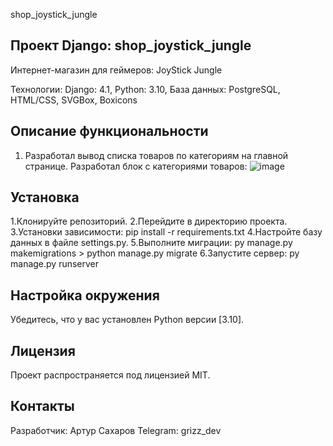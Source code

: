 shop_joystick_jungle

## Проект Django: shop_joystick_jungle
Интернет-магазин для геймеров: JoyStick Jungle

Технологии:
Django: 4.1,
Python: 3.10,
База данных: PostgreSQL,
HTML/CSS,
SVGBox,
Boxicons



## Описание функциональности

1. Разработал вывод списка товаров по категориям на главной странице.
   Разработал блок с категориями товаров:
   ![image](https://github.com/user-attachments/assets/ea84b521-d915-4ec6-8af4-25a403c7ea52)







## Установка
1.Клонируйте репозиторий.
2.Перейдите в директорию проекта.
3.Установки зависимости: pip install -r requirements.txt
4.Настройте базу данных в файле settings.py.
5.Выполните миграции: py manage.py makemigrations > python manage.py migrate
6.Запустите сервер: py manage.py runserver 


## Настройка окружения
Убедитесь, что у вас установлен Python версии [3.10].

## Лицензия
Проект распространяется под лицензией MIT.

## Контакты
Разработчик: Артур Сахаров 
Telegram: grizz_dev
